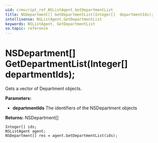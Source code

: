 ```yaml
---
uid: crmscript_ref_NSListAgent_GetDepartmentList
title: NSDepartment[] GetDepartmentList(Integer[]  departmentIds);
intellisense: NSListAgent.GetDepartmentList
keywords: NSListAgent, GetDepartmentList
so.topic: reference
---
```


# NSDepartment[] GetDepartmentList(Integer[]  departmentIds);

Gets a vector of Department objects.

**Parameters:**
 - **departmentIds** The identifiers of the NSDepartment objects

**Returns:** NSDepartment[]

```crmscript
Integer[] ids;
NSListAgent agent;
NSDepartment[] res = agent.GetDepartmentList(ids);
```

